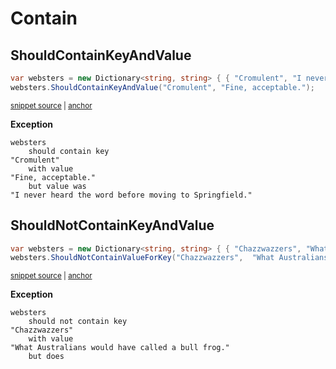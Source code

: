 # Contain


## ShouldContainKeyAndValue

<!-- snippet: DictionaryShouldContainKeyAndValueExamples.ShouldContainKeyAndValue.codeSample.approved.cs -->
<a id='a113757c'></a>
```cs
var websters = new Dictionary<string, string> { { "Cromulent", "I never heard the word before moving to Springfield." } };
websters.ShouldContainKeyAndValue("Cromulent", "Fine, acceptable.");
```
<sup><a href='/src/DocumentationExamples/CodeExamples/DictionaryShouldContainKeyAndValueExamples.ShouldContainKeyAndValue.codeSample.approved.cs#L1-L2' title='Snippet source file'>snippet source</a> | <a href='#a113757c' title='Start of snippet'>anchor</a></sup>
<!-- endSnippet -->

**Exception**

<!-- include: DictionaryShouldContainKeyAndValueExamples.ShouldContainKeyAndValue.exceptionText.approved.txt -->
```
websters
    should contain key
"Cromulent"
    with value
"Fine, acceptable."
    but value was
"I never heard the word before moving to Springfield."
```
<!-- endInclude -->


## ShouldNotContainKeyAndValue

<!-- snippet: DictionaryShouldContainKeyAndValueExamples.ShouldNotContainKeyAndValue.codeSample.approved.cs -->
<a id='dbf0b7f8'></a>
```cs
var websters = new Dictionary<string, string> { { "Chazzwazzers", "What Australians would have called a bull frog." } };
websters.ShouldNotContainValueForKey("Chazzwazzers",  "What Australians would have called a bull frog.");
```
<sup><a href='/src/DocumentationExamples/CodeExamples/DictionaryShouldContainKeyAndValueExamples.ShouldNotContainKeyAndValue.codeSample.approved.cs#L1-L2' title='Snippet source file'>snippet source</a> | <a href='#dbf0b7f8' title='Start of snippet'>anchor</a></sup>
<!-- endSnippet -->

**Exception**

<!-- include: DictionaryShouldContainKeyAndValueExamples.ShouldNotContainKeyAndValue.exceptionText.approved.txt -->
```
websters
    should not contain key
"Chazzwazzers"
    with value
"What Australians would have called a bull frog."
    but does
```
<!-- endInclude -->
